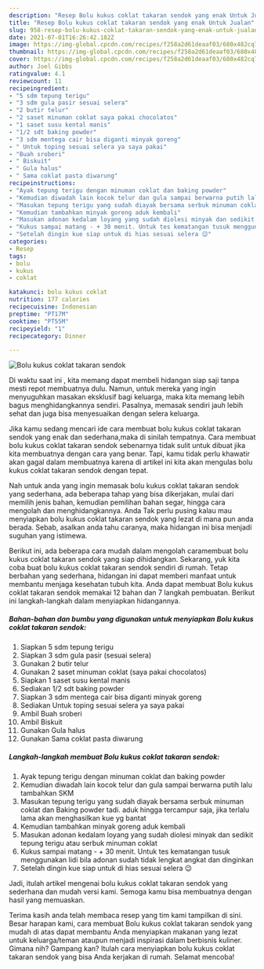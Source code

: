 ```yaml
---
description: "Resep Bolu kukus coklat takaran sendok yang enak Untuk Jualan"
title: "Resep Bolu kukus coklat takaran sendok yang enak Untuk Jualan"
slug: 958-resep-bolu-kukus-coklat-takaran-sendok-yang-enak-untuk-jualan
date: 2021-07-01T16:26:42.182Z
image: https://img-global.cpcdn.com/recipes/f258a2d61deaaf03/680x482cq70/bolu-kukus-coklat-takaran-sendok-foto-resep-utama.jpg
thumbnail: https://img-global.cpcdn.com/recipes/f258a2d61deaaf03/680x482cq70/bolu-kukus-coklat-takaran-sendok-foto-resep-utama.jpg
cover: https://img-global.cpcdn.com/recipes/f258a2d61deaaf03/680x482cq70/bolu-kukus-coklat-takaran-sendok-foto-resep-utama.jpg
author: Joel Gibbs
ratingvalue: 4.1
reviewcount: 11
recipeingredient:
- "5 sdm tepung terigu"
- "3 sdm gula pasir sesuai selera"
- "2 butir telur"
- "2 saset minuman coklat saya pakai chocolatos"
- "1 saset susu kental manis"
- "1/2 sdt baking powder"
- "3 sdm mentega cair bisa diganti minyak goreng"
- " Untuk toping sesuai selera ya saya pakai"
- "Buah sroberi"
- " Biskuit"
- " Gula halus"
- " Sama coklat pasta diwarung"
recipeinstructions:
- "Ayak tepung terigu dengan minuman coklat dan baking powder"
- "Kemudian diwadah lain kocok telur dan gula sampai berwarna putih lalu tambahkan SKM"
- "Masukan tepung terigu yang sudah diayak bersama serbuk minuman coklat dan Baking powder tadi. aduk hingga tercampur saja, jika terlalu lama akan menghasilkan kue yg bantat"
- "Kemudian tambahkan minyak goreng aduk kembali"
- "Masukan adonan kedalam loyang yang sudah diolesi minyak dan sedikit tepung terigu atau serbuk minuman coklat"
- "Kukus sampai matang - + 30 menit. Untuk tes kematangan tusuk menggunakan lidi bila adonan sudah tidak lengkat angkat dan dinginkan"
- "Setelah dingin kue siap untuk di hias sesuai selera 😉"
categories:
- Resep
tags:
- bolu
- kukus
- coklat

katakunci: bolu kukus coklat 
nutrition: 177 calories
recipecuisine: Indonesian
preptime: "PT17M"
cooktime: "PT55M"
recipeyield: "1"
recipecategory: Dinner

---
```



![Bolu kukus coklat takaran sendok](https://img-global.cpcdn.com/recipes/f258a2d61deaaf03/680x482cq70/bolu-kukus-coklat-takaran-sendok-foto-resep-utama.jpg)

Di waktu  saat ini , kita memang dapat membeli hidangan siap saji tanpa mesti repot membuatnya dulu. Namun, untuk mereka yang ingin menyuguhkan masakan eksklusif bagi keluarga, maka kita memang lebih bagus menghidangkannya sendiri. Pasalnya, memasak sendiri jauh lebih sehat dan juga bisa menyesuaikan dengan selera keluarga.

Jika kamu sedang mencari ide cara membuat bolu kukus coklat takaran sendok yang enak dan sederhana,maka di sinilah tempatnya. Cara membuat bolu kukus coklat takaran sendok  sebenarnya tidak sulit untuk dibuat jika kita membuatnya dengan cara yang benar. Tapi, kamu tidak perlu khawatir akan gagal dalam membuatnya 
karena di artikel ini kita akan mengulas bolu kukus coklat takaran sendok dengan tepat.  



Nah untuk anda yang ingin memasak bolu kukus coklat takaran sendok yang sederhana, ada beberapa tahap yang bisa dikerjakan, mulai dari memilih jenis bahan, kemudian pemilihan bahan segar, hingga cara mengolah dan menghidangkannya. Anda Tak perlu pusing kalau mau menyiapkan bolu kukus coklat takaran sendok yang lezat di mana pun anda berada. Sebab, asalkan anda  tahu caranya, maka hidangan ini bisa menjadi suguhan yang istimewa.

Berikut ini, ada beberapa cara mudah dalam mengolah caramembuat bolu kukus coklat takaran sendok yang siap dihidangkan. Sekarang, yuk kita coba buat bolu kukus coklat takaran sendok sendiri di rumah. Tetap berbahan yang sederhana, hidangan ini dapat memberi manfaat untuk membantu menjaga kesehatan tubuh kita. Anda dapat membuat Bolu kukus coklat takaran sendok memakai 12 bahan dan 7 langkah pembuatan. Berikut ini langkah-langkah dalam menyiapkan hidangannya.

<!--inarticleads1-->

##### Bahan-bahan dan bumbu yang digunakan untuk menyiapkan Bolu kukus coklat takaran sendok:

1. Siapkan 5 sdm tepung terigu
1. Siapkan 3 sdm gula pasir (sesuai selera)
1. Gunakan 2 butir telur
1. Gunakan 2 saset minuman coklat (saya pakai chocolatos)
1. Siapkan 1 saset susu kental manis
1. Sediakan 1/2 sdt baking powder
1. Siapkan 3 sdm mentega cair bisa diganti minyak goreng
1. Sediakan  Untuk toping sesuai selera ya saya pakai
1. Ambil Buah sroberi
1. Ambil  Biskuit
1. Gunakan  Gula halus
1. Gunakan  Sama coklat pasta diwarung




<!--inarticleads2-->

##### Langkah-langkah membuat Bolu kukus coklat takaran sendok:

1. Ayak tepung terigu dengan minuman coklat dan baking powder
1. Kemudian diwadah lain kocok telur dan gula sampai berwarna putih lalu tambahkan SKM
1. Masukan tepung terigu yang sudah diayak bersama serbuk minuman coklat dan Baking powder tadi. aduk hingga tercampur saja, jika terlalu lama akan menghasilkan kue yg bantat
1. Kemudian tambahkan minyak goreng aduk kembali
1. Masukan adonan kedalam loyang yang sudah diolesi minyak dan sedikit tepung terigu atau serbuk minuman coklat
1. Kukus sampai matang - + 30 menit. Untuk tes kematangan tusuk menggunakan lidi bila adonan sudah tidak lengkat angkat dan dinginkan
1. Setelah dingin kue siap untuk di hias sesuai selera 😉




Jadi, itulah artikel mengenai  bolu kukus coklat takaran sendok  yang sederhana dan mudah versi kami. Semoga kamu bisa membuatnya dengan hasil yang memuaskan. 

Terima kasih anda telah membaca resep yang tim kami tampilkan di sini. Besar harapan kami, cara membuat  Bolu kukus coklat takaran sendok yang mudah di atas dapat membantu Anda menyiapkan makanan yang lezat untuk keluarga/teman ataupun menjadi inspirasi dalam berbisnis kuliner. Gimana nih? Gampang kan? Itulah cara menyiapkan bolu kukus coklat takaran sendok yang bisa Anda kerjakan di rumah. Selamat mencoba!

